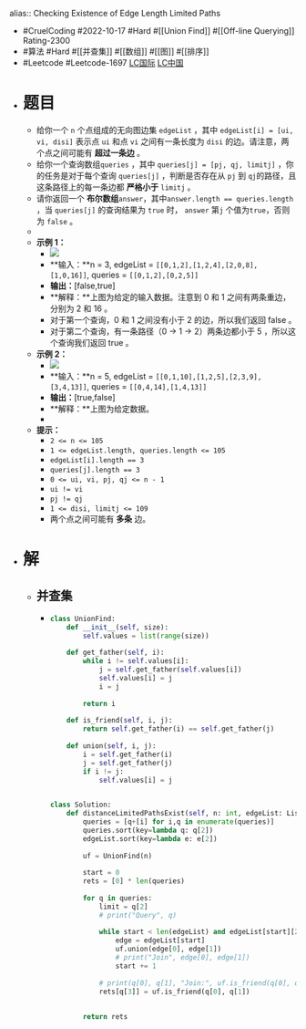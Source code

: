 alias:: Checking Existence of Edge Length Limited Paths
- #CruelCoding #2022-10-17 #Hard #[[Union Find]] #[[Off-line Querying]] Rating-2300
- #算法 #Hard #[[并查集]] #[[数组]] #[[图]] #[[排序]]
- #Leetcode #Leetcode-1697 [LC国际](https://leetcode.com/problems/checking-existence-of-edge-length-limited-paths/) [LC中国](https://leetcode.cn/problems/checking-existence-of-edge-length-limited-paths/)
- # 题目
	- 给你一个 `n` 个点组成的无向图边集 `edgeList` ，其中 `edgeList[i] = [ui, vi, disi]` 表示点 `ui` 和点 `vi` 之间有一条长度为 `disi` 的边。请注意，两个点之间可能有 **超过一条边** 。
	- 给你一个查询数组`queries` ，其中 `queries[j] = [pj, qj, limitj]` ，你的任务是对于每个查询 `queries[j]` ，判断是否存在从 `pj` 到 `qj`的路径，且这条路径上的每一条边都 **严格小于** `limitj` 。
	- 请你返回一个 **布尔数组**`answer`，其中`answer.length == queries.length` ，当 `queries[j]` 的查询结果为 `true` 时， `answer` 第`j` 个值为`true`，否则为 `false` 。
	-
	- **示例 1：**
		- ![](https://assets.leetcode-cn.com/aliyun-lc-upload/uploads/2020/12/19/h.png)
		- **输入：**n = 3, edgeList = `[[0,1,2],[1,2,4],[2,0,8],[1,0,16]]`, queries = `[[0,1,2],[0,2,5]]`
		- **输出：**[false,true]
		- **解释：**上图为给定的输入数据。注意到 0 和 1 之间有两条重边，分别为 2 和 16 。
		- 对于第一个查询，0 和 1 之间没有小于 2 的边，所以我们返回 false 。
		- 对于第二个查询，有一条路径（0 -> 1 -> 2）两条边都小于 5 ，所以这个查询我们返回 true 。
	- **示例 2：**
		- ![](https://assets.leetcode-cn.com/aliyun-lc-upload/uploads/2020/12/19/q.png)
		- **输入：**n = 5, edgeList = `[[0,1,10],[1,2,5],[2,3,9],[3,4,13]]`, queries = `[[0,4,14],[1,4,13]]`
		- **输出：**[true,false]
		- **解释：**上图为给定数据。
		-
	- **提示：**
		- `2 <= n <= 105`
		- `1 <= edgeList.length, queries.length <= 105`
		- `edgeList[i].length == 3`
		- `queries[j].length == 3`
		- `0 <= ui, vi, pj, qj <= n - 1`
		- `ui != vi`
		- `pj != qj`
		- `1 <= disi, limitj <= 109`
		- 两个点之间可能有 **多条** 边。
- # 解
	- ## 并查集
		- ```python
		  class UnionFind:
		      def __init__(self, size):
		          self.values = list(range(size))
		      
		      def get_father(self, i):
		          while i != self.values[i]:
		              j = self.get_father(self.values[i])
		              self.values[i] = j
		              i = j
		          
		          return i
		      
		      def is_friend(self, i, j):
		          return self.get_father(i) == self.get_father(j)
		      
		      def union(self, i, j):
		          i = self.get_father(i)
		          j = self.get_father(j)
		          if i != j:
		              self.values[i] = j
		          
		  
		  class Solution:
		      def distanceLimitedPathsExist(self, n: int, edgeList: List[List[int]], queries: List[List[int]]) -> List[bool]:
		          queries = [q+[i] for i,q in enumerate(queries)]
		          queries.sort(key=lambda q: q[2])
		          edgeList.sort(key=lambda e: e[2])
		          
		          uf = UnionFind(n)
		          
		          start = 0
		          rets = [0] * len(queries)
		          
		          for q in queries:
		              limit = q[2]
		              # print("Query", q)
		              
		              while start < len(edgeList) and edgeList[start][2] < limit:
		                  edge = edgeList[start]
		                  uf.union(edge[0], edge[1])
		                  # print("Join", edge[0], edge[1])
		                  start += 1
		              
		              # print(q[0], q[1], "Join:", uf.is_friend(q[0], q[1]))
		              rets[q[3]] = uf.is_friend(q[0], q[1])
		          
		          
		          return rets
		          
		  ```